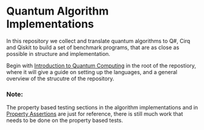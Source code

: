 # Quantum Algorithm Implementations
In this repository we collect and translate quantum algorithms to Q#, Cirq and Qiskit to build a set of benchmark programs, that are as close as possible in structure and implementation.


Begin with  [Introduction to Quantum Computing](https://github.com/GabrielPontolillo/Quantum-Algorithm-Implementations/blob/main/Introduction%20to%20Quantum%20Computing.md "Introduction to Quantum Computing.md")  in the root of the repostiory, where it will give a guide on setting up the languages, and a general overview of the strucutre of the repository.

### Note:
The property based testing sections in the algorithm implementations and in [Property Assertions](https://github.com/GabrielPontolillo/Quantum-Algorithm-Implementations/tree/main/Property%20Assertion "Property Assertion")  are just for reference, there is still much work that needs to be done on the property based tests.